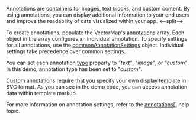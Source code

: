 Annotations are containers for images, text blocks, and custom content. By using annotations, you can display additional information to your end users and improve the readability of data visualized within your app.
<--split-->

To create annotations, populate the VectorMap's [annotations](/Documentation/ApiReference/UI_Components/dxVectorMap/Configuration/annotations/) array. Each object in the array configures an individual annotation. To specify settings for all annotations, use the [commonAnnotationSettings](/Documentation/ApiReference/UI_Components/dxVectorMap/Configuration/commonAnnotationSettings/) object. Individual settings take precedence over common settings.

You can set each annotation [type](/Documentation/ApiReference/UI_Components/dxVectorMap/Configuration/annotations/#type) property to *"text"*, *"image"*, or *"custom"*. In this demo, annotation type has been set to *"custom"*.

Custom annotations require that you specify your own display [template](/Documentation/ApiReference/UI_Components/dxVectorMap/Configuration/annotations/#template) in SVG format. As you can see in the demo code, you can access annotation data within template markup.

For more information on annotation settings, refer to the [annotations[]](/Documentation/ApiReference/UI_Components/dxVectorMap/Configuration/annotations/) help topic.
